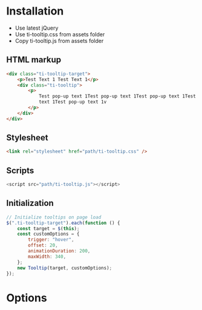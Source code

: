 # Installation

-   Use latest jQuery
-   Use ti-tooltip.css from assets folder
-   Copy ti-tooltip.js from assets folder

## HTML markup

```html
<div class="ti-tooltip-target">
    <p>Test Text 1 Test Text 1</p>
    <div class="ti-tooltip">
        <p>
            Test pop-up text 1Test pop-up text 1Test pop-up text 1Test pop-up
            text 1Test pop-up text 1v
        </p>
    </div>
</div>
```

## Stylesheet

```html
<link rel="stylesheet" href="path/ti-tooltip.css" />
```

## Scripts

```js
<script src="path/ti-tooltip.js"></script>
```

## Initialization

```js
// Initialize tooltips on page load
$(".ti-tooltip-target").each(function () {
    const target = $(this);
    const customOptions = {
        trigger: "hover",
        offset: 20,
        animationDuration: 200,
        maxWidth: 340,
    };
    new Tooltip(target, customOptions);
});
```

# Options

